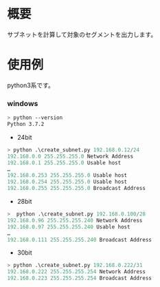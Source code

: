 # 概要

サブネットを計算して対象のセグメントを出力します。

# 使用例

python3系です。

### windows

```sh
> python --version
Python 3.7.2
```

* 24bit

```python
> python .\create_subnet.py 192.168.0.12/24
192.168.0.0 255.255.255.0 Network Address
192.168.0.1 255.255.255.0 Usable host
…
192.168.0.253 255.255.255.0 Usable host
192.168.0.254 255.255.255.0 Usable host
192.168.0.255 255.255.255.0 Broadcast Address
```

* 28bit

```python
>  python .\create_subnet.py 192.168.0.100/28
192.168.0.96 255.255.255.240 Network Address
192.168.0.97 255.255.255.240 Usable host
…
192.168.0.111 255.255.255.240 Broadcast Address
```

* 30bit

```python
> python .\create_subnet.py 192.168.0.222/31
192.168.0.222 255.255.255.254 Network Address
192.168.0.223 255.255.255.254 Broadcast Address
```